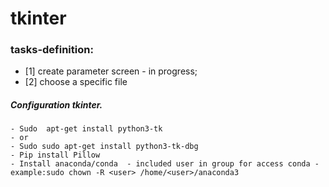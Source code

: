 # tkinter 


    
###  tasks-definition:
* [1] create parameter screen - in progress;
* [2] choose a specific file


##### Configuration tkinter.

    - Sudo  apt-get install python3-tk
    - or 
    - Sudo sudo apt-get install python3-tk-dbg
    - Pip install Pillow
    - Install anaconda/conda  - included user in group for access conda - example:sudo chown -R <user> /home/<user>/anaconda3 
